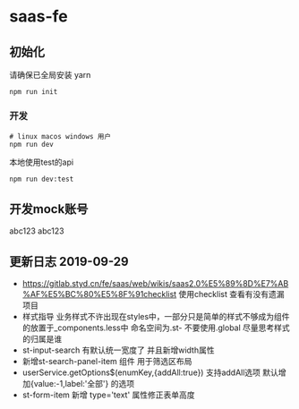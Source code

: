 # saas-fe

## 初始化

请确保已全局安装 yarn

```
npm run init
```

### 开发

```shell
# linux macos windows 用户
npm run dev

```

本地使用test的api
```shell
npm run dev:test
```

## 开发mock账号
abc123
abc123


## 更新日志 2019-09-29
* https://gitlab.styd.cn/fe/saas/web/wikis/saas2.0%E5%89%8D%E7%AB%AF%E5%BC%80%E5%8F%91checklist 使用checklist 查看有没有遗漏项目
* 样式指导 业务样式不许出现在styles中，一部分只是简单的样式不够成为组件的放置于_components.less中 命名空间为.st- 不要使用.global 尽量思考样式的归属是谁
* st-input-search 有默认统一宽度了 并且新增width属性
* 新增st-search-panel-item 组件 用于筛选区布局
* userService.getOptions$(enumKey,{addAll:true}) 支持addAll选项 默认增加{value:-1,label:'全部'} 的选项
* st-form-item 新增 type='text' 属性修正表单高度

